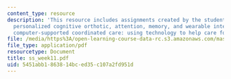```yaml
---
content_type: resource
description: 'This resource includes assignments created by the students on a plan-based
  personalized cognitive orthotic, attention, memory, and wearable interfaces, and
  computer-supported coordinated care: using technology to help care for elders.'
file: /media/https%3A/open-learning-course-data-rc.s3.amazonaws.com/mas-965-relational-machines-spring-2005/5451abb1863814bced35c107a2fd951d_ss_week11.pdf
file_type: application/pdf
resourcetype: Document
title: ss_week11.pdf
uid: 5451abb1-8638-14bc-ed35-c107a2fd951d
---
```

